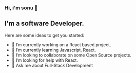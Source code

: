 ### Hi, i'm sonu 👋

## I'm a software Developer.

Here are some ideas to get you started:

- 🔭 I’m currently working on a React based project.
- 🌱 I’m currently learning Javascript, React.
- 👯 I’m looking to collaborate on some Open Source projects.
- 🤔 I’m looking for help with React.
- 💬 Ask me about Full-Stack Development
